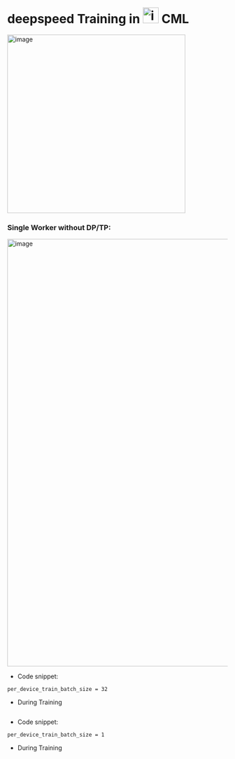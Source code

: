 # deepspeed Training in <img width="36" alt="image" src="https://github.com/dennislee22/deepspeed-train-CML/assets/35444414/38692491-f56b-4fc0-a40e-8412b35327b4"> CML 

<img width="407" alt="image" src="https://github.com/dennislee22/deepspeed-train-CML/assets/35444414/df7fb23c-8828-479c-9a5a-a49fa1969be0">

### Single Worker without DP/TP:

<img width="975" alt="image" src="https://github.com/dennislee22/deepspeed-train-CML/assets/35444414/c9e64302-166e-43fa-b8f5-c08da758bb49">

- Code snippet:
```
per_device_train_batch_size = 32
```

- During Training

```

```

- Code snippet:
```
per_device_train_batch_size = 1
```

- During Training

```

```


